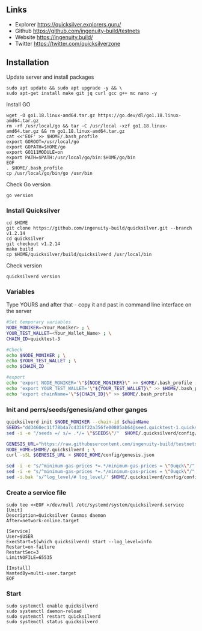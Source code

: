 ## Links
- Explorer https://quicksilver.explorers.guru/
- Github https://github.com/ingenuity-build/testnets
- Website https://ingenuity.build/
- Twitter https://twitter.com/quicksilverzone

## Installation
Update server and install packages
```
sudo apt update && sudo apt upgrade -y && \
sudo apt-get install make git jq curl gcc g++ mc nano -y
```
Install GO
```
wget -O go1.18.linux-amd64.tar.gz https://go.dev/dl/go1.18.linux-amd64.tar.gz
rm -rf /usr/local/go && tar -C /usr/local -xzf go1.18.linux-amd64.tar.gz && rm go1.18.linux-amd64.tar.gz
cat <<'EOF' >> $HOME/.bash_profile
export GOROOT=/usr/local/go
export GOPATH=$HOME/go
export GO111MODULE=on
export PATH=$PATH:/usr/local/go/bin:$HOME/go/bin
EOF
. $HOME/.bash_profile
cp /usr/local/go/bin/go /usr/bin
```
Check Go version
```
go version
```
### Install Quicksilver
```
cd $HOME
git clone https://github.com/ingenuity-build/quicksilver.git --branch v1.2.14
cd quicksilver
git checkout v1.2.14
make build
cp $HOME/quicksilver/build/quicksilverd /usr/local/bin
```
Check version
```
quicksilverd version
```
### Variables
Type YOURS and after that - copy it and past in command line interface on the server
```bash
#Set temporary variables
NODE_MONIKER=<Your_Moniker> ; \
YOUR_TEST_WALLET=<Your_Wallet_Name> ; \
CHAIN_ID=quicktest-3

#Check
echo $NODE_MONIKER ; \
echo $YOUR_TEST_WALLET ; \
echo $CHAIN_ID

#export
echo 'export NODE_MONIKER='\"${NODE_MONIKER}\" >> $HOME/.bash_profile ; \
echo 'export YOUR_TEST_WALLET='\"${YOUR_TEST_WALLET}\" >> $HOME/.bash_profile ; \
echo 'export chainName='\"${CHAIN_ID}\" >> $HOME/.bash_profile
```
### Init and perrs/seeds/genesis/and other ganges
```sh
quicksilverd init $NODE_MONIKER --chain-id $chainName
SEEDS="dd3460ec11f78b4a7c4336f22a356fe00805ab64@seed.quicktest-1.quicksilver.zone:26656" ; \
sed -i -e "/seeds =/ s/= .*/= \"$SEEDS\"/"  $HOME/.quicksilverd/config/config.toml

GENESIS_URL="https://raw.githubusercontent.com/ingenuity-build/testnets/main/rhapsody/genesis.json" ; \
NODE_HOME=$HOME/.quicksilverd ; \
curl -sSL $GENESIS_URL > $NODE_HOME/config/genesis.json

sed -i -e "s/^minimum-gas-prices *=.*/minimum-gas-prices = \"0uqck\"/" $HOME/.quicksilverd/config/app.toml
sed -i -e "s/^minimum-gas-prices *=.*/minimum-gas-prices = \"0uqck\"/" $HOME/.quicksilverd/config/app.toml
sed -i.bak 's/^log_level/# log_level/' $HOME/.quicksilverd/config/config.toml
```
### Сreate a service file
```
sudo tee <<EOF >/dev/null /etc/systemd/system/quicksilverd.service
[Unit]
Description=Quicksilver Cosmos daemon
After=network-online.target

[Service]
User=$USER
ExecStart=$(which quicksilverd) start --log_level=info
Restart=on-failure
RestartSec=3
LimitNOFILE=65535

[Install]
WantedBy=multi-user.target
EOF
```
### Start
```
sudo systemctl enable quicksilverd
sudo systemctl daemon-reload
sudo systemctl restart quicksilverd
sudo systemctl status quicksilverd
```




